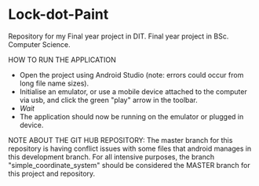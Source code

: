 # Lock-dot-Paint
Repository for my Final year project in DIT. Final year project in BSc. Computer Science.

HOW TO RUN THE APPLICATION


- Open the project using Android Studio (note: errors could occur from long file name sizes).
- Initialise an emulator, or use a mobile device attached to the computer via usb, 
    and click the green "play" arrow in the toolbar.
- *Wait*
- The application should now be running on the emulator or plugged in device.




NOTE ABOUT THE GIT HUB REPOSITORY:
The master branch for this repository is having conflict issues with some files that android manages in this development branch.
For all intensive purposes, the branch "simple_coordinate_system" should be considered 
  the MASTER branch for this project and repository.
